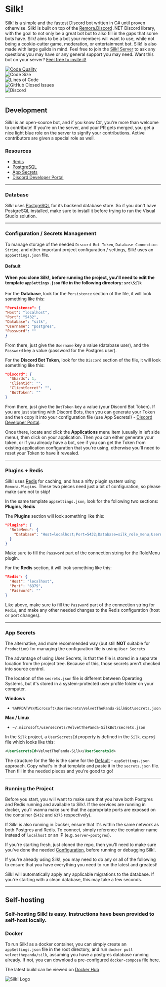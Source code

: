 # Silk!

Silk! is a simple and the fastest Discord bot written in C# until proven otherwise. Silk! is built on top of the [Remora.Discord](https://github.com/Nihlus/Remora.Discord) .NET Discord library, with the goal to not only be a great bot but to also fill in the gaps that some bots have. Silk! aims to be a bot your members will want to use, while not being a cookie-cutter game, moderation, or entertainment bot. Silk! is also made with large guilds in mind. Feel free to join the [Silk! Server](https://silkbot.cc/discord) to ask any questions you may have or any general support you may need. Want this bot on your server? [Feel free to invite it!](https://silkbot.cc/invite)

[![Code Quality](https://www.codefactor.io/repository/github/VTPDevelopment/Silk/badge)](https://www.codefactor.io/repository/github/VTPDevelopment/silk)  
![Code Size](https://img.shields.io/github/languages/code-size/VTPDevelopment/Silk)  
![Lines of Code](https://img.shields.io/tokei/lines/github/VTPDevelopment/Silk)  
![GitHub Closed Issues](https://img.shields.io/github/issues-closed-raw/VelvetThePanda/Silk)  
![Discord](https://img.shields.io/discord/721518523704410202)

---

## **Development**

Silk! is an open-source bot, and if you know C#, you're more than welcome to contribute! If you're on the server, and your PR gets merged, you get a nice light blue role on the server to signify your contributions. Active contributors are given a special role as well.

### **Resources**

- [Redis](https://redis.io/)
- [PostgreSQL](https://www.postgresql.org/)
- [App Secrets](https://docs.microsoft.com/en-us/aspnet/core/security/app-secrets)
- [Discord Developer Portal](https://discord.com/developers)

---

### **Database**

Silk! uses [PostgreSQL](https://www.postgresql.org/) for its backend database store. So if you don't have PostgreSQL installed, make sure to install it before trying to run the Visual Studio solution.

---

### **Configuration / Secrets Management**

To manage storage of the needed `Discord Bot Token`, `Database Connection String`, and other important project configuration / settings, Silk! uses an `appSettings.json` file.

#### **Default**

#### When you clone Silk!, before running the project, you'll need to edit the template `appSettings.json` file in the following directory: `src\Silk`

For the **Database**, look for the `Persistence` section of the file, it will look something like this:

```json
"Persistence": {
"Host": "localhost",
"Port": "5432",
"Database": "silk",
"Username": "postgres",
"Password": ""
}
```

From there, just give the `Username` key a value (database user), and the `Password` key a value (password for the Postgres user).

For the **Discord Bot Token**, look for the `Discord` section of the file, it will look something like this:

```json
"Discord": {
  "Shards": 1,
  "ClientId": "",
  "ClientSecret": "", 
  "BotToken": ""
}
```

From there, just give the `BotToken` key a value (your Discord Bot Token). If you are just starting with Discord Bots, then you can generate your Token and then copy it into your configuration file (use App Secrets!) - [Discord Developer Portal](https://discord.com/developers).

Once there, locate and click the **Applications** menu item (usually in left side menu), then click on your application. Then you can either generate your token, or if you already have a bot, see if you can get the Token from existing application configuration that you're using, otherwise you'll need to reset your Token to have it revealed.

---

### Plugins + Redis

Silk! uses [Redis](https://redis.io/) for caching, and has a nifty plugin system using `Remora.Plugins`. These two pieces need just a bit of configuration, so please make sure not to skip!

In the same template `appSettings.json`, look for the following two sections: **Plugins**, **Redis**

The **Plugins** section will look something like this:

```json
"Plugins": {
  "RoleMenu": {
    "Database": "Host=localhost;Port=5432;Database=silk_role_menu;Username=postgres;Password="
  }
}
```

Make sure to fill the `Password` part of the connection string for the RoleMenu plugin.

For the **Redis** section, it will look something like this:

```json
"Redis": {
  "Host": "localhost",
  "Port": "6379",
  "Password": ""
}
```

Like above, make sure to fill the `Password` part of the connection string for `Redis`, and make any other needed changes to the Redis configuration (host or port changes).

---

### **App Secrets**

The alternative, and more recommended way (but still **NOT** suitable for `Production`) for managing the configuration file is using `User Secrets`

The advantage of using User Secrets, is that the file is stored in a separate location from the project tree. Because of this, those secrets aren't checked into source control.

The location of the `secrets.json` file is different between Operating Systems, but it's stored in a system-protected user profile folder on your computer.

**Windows**
- `%APPDATA%\Microsoft\UserSecrets\VelvetThePanda-SilkBot\secrets.json`

**Mac / Linux**
- `~/.microsoft/usersecrets/VelvetThePanda-SilkBot/secrets.json`

In the `Silk` project, a `UserSecretsId` property is defined in the `Silk.csproj` file which looks like this:

```xml
<UserSecretsId>VelvetThePanda-Silk</UserSecretsId>
```

The structure for the file is the same for the [Default](#default) - `appSettings.json` approach. Copy what's in that template and paste it in the `secrets.json` file. Then fill in the needed pieces and you're good to go!

---

### Running the Project

Before you start, you will want to make sure that you have both Postgres and Redis running and available to Silk!. If the services are running in docker, you'll wanna make sure that the appropriate ports are exposed on the container (`5432` and `6375` respectively).

If Silk! is also running in Docker, ensure that it's within the same network as both Postgres and Redis. To connect, simply reference the container name instead of `localhost` or an IP (e.g. `Server=postgres`).

If you're starting fresh, just cloned the repo, then you'll need to make sure you've done the needed [Configuration](#configuration--secrets-management), before running or debugging Silk!.

If you're already using Silk!, you may need to do any or all of the following to ensure that you have everything you need to run the latest and greatest!

Silk! will automatically apply any applicable migrations to the database. If you're starting with a clean database, this may take a few seconds.

---

## Self-hosting

### Self-hosting Silk! is easy. Instructions have been provided to self-host locally.

### Docker

To run Silk! as a docker container, you can simply create an `appSettings.json` file in the root directory, and run `docker pull velvetthepanda/silk`, assuming you have a postgres database running already. If not, you can download a pre-configured `docker-compose` file [here](https://files.velvetthepanda.dev/docker-compose.yml).

The latest build can be viewed on [Docker Hub](https://hub.docker.com/r/velvetthepanda/silk/tags)

![Silk! Logo](https://files.velvetthepanda.dev/silk.png)